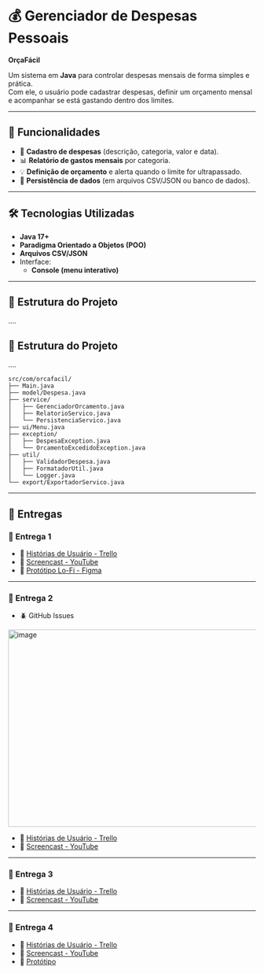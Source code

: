 # 💰 Gerenciador de Despesas Pessoais

**OrçaFácil**

Um sistema em **Java** para controlar despesas mensais de forma simples e prática.  
Com ele, o usuário pode cadastrar despesas, definir um orçamento mensal e acompanhar se está gastando dentro dos limites.

---

## 🚀 Funcionalidades

- 📌 **Cadastro de despesas** (descrição, categoria, valor e data).  
- 📊 **Relatório de gastos mensais** por categoria.  
- 💡 **Definição de orçamento** e alerta quando o limite for ultrapassado.  
- 💾 **Persistência de dados** (em arquivos CSV/JSON ou banco de dados).  

---

## 🛠️ Tecnologias Utilizadas

- **Java 17+**  
- **Paradigma Orientado a Objetos (POO)**  
- **Arquivos CSV/JSON**
- Interface:
  - **Console (menu interativo)**  

---

## 📂 Estrutura do Projeto

....

## 📂 Estrutura do Projeto

....
```
src/com/orcafacil/
├── Main.java                   
├── model/Despesa.java          
├── service/
│   ├── GerenciadorOrcamento.java    
│   ├── RelatorioServico.java        
│   └── PersistenciaServico.java    
├── ui/Menu.java                 
├── exception/
│   ├── DespesaException.java        
│   └── OrcamentoExcedidoException.java 
├── util/
│   ├── ValidadorDespesa.java       
│   ├── FormatadorUtil.java          
│   └── Logger.java                  
└── export/ExportadorServico.java   
```
---

## 📆 Entregas

### 📍 Entrega 1
- 📝 [Histórias de Usuário - Trello](https://trello.com/invite/b/68c06a77a8ec1f6901e94b05/ATTIf34ee5911b3fdf4a0f7dfd230ba6ec24691EE067/gestao-de-despesas-user-stories)  
- 🎥 [Screencast - YouTube](https://youtu.be/k9gDid1kmO8?si=euRSA99S3K9c86fg)
- 🎨 [Protótipo Lo-Fi - Figma](https://www.figma.com/design/IUs0L0fK1t2KCI7IVJvq7r/POO?node-id=2-12&p=f&m=draw)  

---

### 📍 Entrega 2

- 🪲 GitHub Issues

<img width="1631" height="401" alt="image" src="https://github.com/user-attachments/assets/37a0b9e1-adad-4e5b-9bb5-f23b74cc5745" />

- 📝 [Histórias de Usuário - Trello](https://trello.com/invite/b/68c06a77a8ec1f6901e94b05/ATTIf34ee5911b3fdf4a0f7dfd230ba6ec24691EE067/gestao-de-despesas-user-stories)  
- 🎥 [Screencast - YouTube](https://youtu.be/9CVhGFV0qb8)

---

### 📍 Entrega 3
- 📝 [Histórias de Usuário - Trello](https://trello.com/invite/b/68c06a77a8ec1f6901e94b05/ATTIf34ee5911b3fdf4a0f7dfd230ba6ec24691EE067/gestao-de-despesas-user-stories)  
- 🎥 [Screencast - YouTube](https://youtu.be/9CVhGFV0qb8?feature=shared)


---

### 📍 Entrega 4
- 📝 [Histórias de Usuário - Trello](https://trello.com/invite/b/68c06a77a8ec1f6901e94b05/ATTIf34ee5911b3fdf4a0f7dfd230ba6ec24691EE067/gestao-de-despesas-user-stories)  
- 🎥 [Screencast - YouTube](#)  
- 🎨 [Protótipo](#)  
